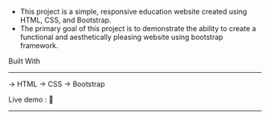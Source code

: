* This project is a simple, responsive education website created using HTML, CSS, and Bootstrap.
* The primary goal of this project is to demonstrate the ability to create a functional and aesthetically pleasing website using bootstrap framework.

Built With
***********
 -> HTML
 -> CSS 
 -> Bootstrap

 Live demo : 🚀
 *********
